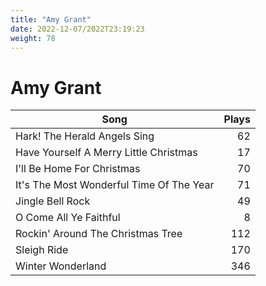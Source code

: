 ```yaml
---
title: "Amy Grant"
date: 2022-12-07/2022T23:19:23
weight: 78
---
```


# Amy Grant

 Song | Plays 
----- | -----:
Hark! The Herald Angels Sing | 62
Have Yourself A Merry Little Christmas | 17
I'll Be Home For Christmas | 70
It's The Most Wonderful Time Of The Year | 71
Jingle Bell Rock | 49
O Come All Ye Faithful | 8
Rockin' Around The Christmas Tree | 112
Sleigh Ride | 170
Winter Wonderland | 346

